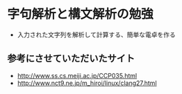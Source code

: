 # 字句解析と構文解析の勉強
* 入力された文字列を解析して計算する、簡単な電卓を作る

## 参考にさせていただいたサイト
* http://www.ss.cs.meiji.ac.jp/CCP035.html
* http://www.nct9.ne.jp/m_hiroi/linux/clang27.html